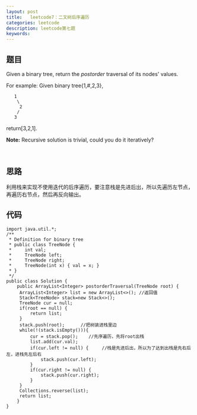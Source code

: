 ```yaml
---
layout: post
title:   leetcode7：二叉树后序遍历
categories: leetcode
description: leetcode第七题
keywords: 
---
```



## 题目

Given a binary tree, return the *postorder* traversal of its nodes' values.

For example:
Given binary tree{1,#,2,3},

```
   1
    \
     2
    /
   3
```

return[3,2,1].

**Note:** Recursive solution is trivial, could you do it iteratively?

 

## 思路

 利用栈来实现不使用迭代的后序遍历，要注意栈是先进后出，所以先遍历左节点，再遍历右节点，然后再反向输出。

## 代码



	import java.util.*;
	/**
	 * Definition for binary tree
	 * public class TreeNode {
	 *     int val;
	 *     TreeNode left;
	 *     TreeNode right;
	 *     TreeNode(int x) { val = x; }
	 * }
	 */
	public class Solution {
	    public ArrayList<Integer> postorderTraversal(TreeNode root) {
		 ArrayList<Integer> list = new ArrayList<>(); //返回值
		 Stack<TreeNode> stack=new Stack<>();
		 TreeNode cur = null;
		 if(root == null) {
			 return list;
		 }
		 stack.push(root);      //把树装进栈里边
		 while(!(stack.isEmpty())){
			 cur = stack.pop();    //先序遍历，先将root出栈
			 list.add(cur.val);
			 if(cur.left != null) {     //栈是先进后出，所以为了达到出栈是先右后左，进栈先左后右
				 stack.push(cur.left);
			 }
			 if(cur.right != null) {
				 stack.push(cur.right);
			 }
		 }
		 Collections.reverse(list); 
		 return list;
	    }
	}

